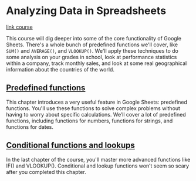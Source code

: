 # Analyzing Data in Spreadsheets

[link course](https://app.datacamp.com/learn/courses/analyzing-data-in-spreadsheets)

This course will dig deeper into some of the core functionality of Google Sheets. There's a whole bunch of predefined functions we'll cover, like `SUM()` and `AVERAGE()`, and `VLOOKUP()`. We'll apply these techniques to do some analysis on your grades in school, look at performance statistics within a company, track monthly sales, and look at some real geographical information about the countries of the world. 


## [Predefined functions](./01_predefined_functions/)

This chapter introduces a very useful feature in Google Sheets: predefined functions. You'll use these functions to solve complex problems without having to worry about specific calculations. We’ll cover a lot of predefined functions, including functions for numbers, functions for strings, and functions for dates. 

## [Conditional functions and lookups](./02_conditional_funstions_and_lookups/)

In the last chapter of the course, you'll master more advanced functions like IF() and VLOOKUP(). Conditional and lookup functions won’t seem so scary after you completed this chapter. 